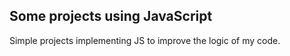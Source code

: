 ## Some projects using JavaScript

Simple projects implementing JS to improve the logic of my code.
